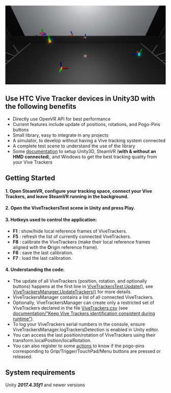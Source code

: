 ![alt text](Doc/ViveTrackers_Doc.png)

## Use HTC Vive Tracker devices in Unity3D with the following benefits
- Directly use OpenVR API for best performance
- Current features include update of positions, rotations, and Pogo-Pins buttons
- Small library, easy to integrate in any projects
- A simulator, to develop without having a Vive tracking system connected
- A complete test scene to understand the use of the library
- Some [documentation](Doc/ViveTrackersDocumentation.pdf) to setup Unity3D, SteamVR (**with & without an HMD connected**), and Windows to get the best tracking quality from your Vive Trackers

## Getting Started
#### 1. Open SteamVR, configure your tracking space, connect your Vive Trackers, and leave SteamVR running in the background.
#### 2. Open the ViveTrackersTest scene in Unity and press Play.
#### 3. Hotkeys used to control the application:
- **F1** : show/hide local reference frames of ViveTrackers.
- **F5** : refresh the list of currently connected ViveTrackers.
- **F8** : calibrate the ViveTrackers (make their local reference frames aligned with the **O**rigin reference frame).
- **F6** : save the last calibration.
- **F7** : load the last calibration.
#### 4. Understanding the code: 
- The update of all ViveTrackers (position, rotation, and optionally buttons) happens at the first line in [ViveTrackersTest.Update()](Scripts/ViveTrackersTest.cs#L52-L77), see [ViveTrackersManager.UpdateTrackers()](Scripts/ViveTrackersManager.cs#L98-L125) for more details.
- ViveTrackersManager contains a list of all connected ViveTrackers.
- Optionally, ViveTrackersManager can create only a restricted set of ViveTrackers declared in the file [ViveTrackers.csv](Scripts/ViveTrackers.csv) (see [documentation/"Keep Vive Trackers identification consistent during runtime"](Doc/ViveTrackersDocumentation.pdf)).
- To log your ViveTrackers serial numbers in the console, ensure ViveTrackersManager.logTrackersDetection is enabled in Unity editor.
- You can access the last position/rotation of ViveTrackers using their transform.localPosition/localRotation.
- You can also register to some [actions](Scripts/ViveTracker.cs#L190-L197) to know if the pogo-pins corresponding to Grip/Trigger/TouchPad/Menu buttons are pressed or released.

## System requirements
Unity ***2017.4.35f1*** and newer versions

